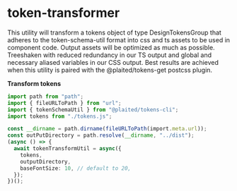 # token-transformer

This utility will transform a tokens object of type DesignTokensGroup that
adheres to the token-schema-util format into css and ts assets to be used in
component code. Output assets will be optimized as much as possible. Treeshaken
with reduced redundancy in our TS output and global and necessary aliased
variables in our CSS output. Best results are achieved when this utility is
paired with the @plaited/tokens-get postcss plugin.

**Transform tokens**

```ts
import path from "path";
import { fileURLToPath } from "url";
import { tokenSchemaUtil } from "@plaited/tokens-cli";
import tokens from "./tokens.js";

const __dirname = path.dirname(fileURLToPath(import.meta.url));
const outPutDirectory = path.resolve(__dirname, "../dist");
(async () => {
  await tokenTransformUtil = async({
    tokens,
    outputDirectory,
    baseFontSize: 10, // default to 20,
  });
})();
```
